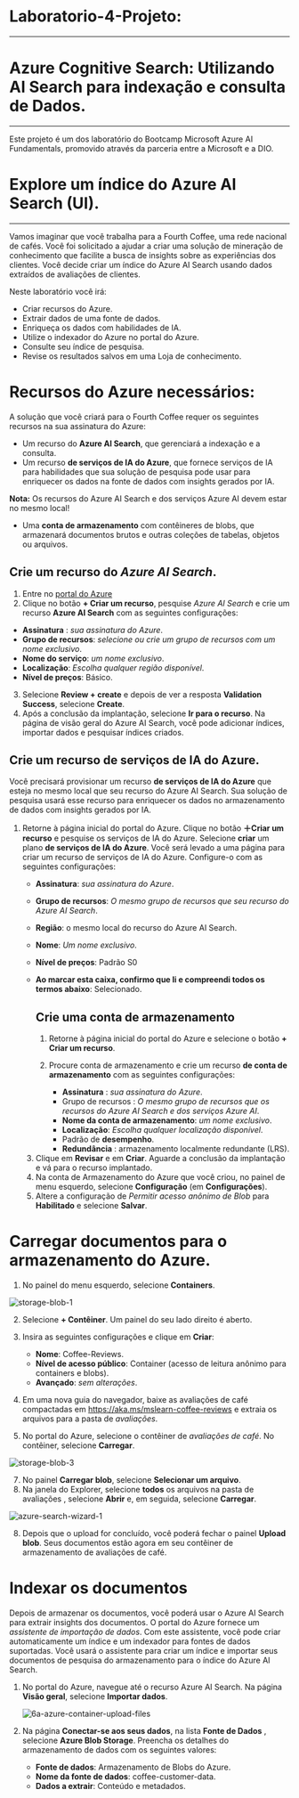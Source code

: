# Laboratorio-4-Projeto:
***
# Azure Cognitive Search: Utilizando AI Search para indexação e consulta de Dados.
***
Este projeto é um dos laboratório do Bootcamp Microsoft Azure AI Fundamentals, promovido através da parceria entre a Microsoft e a DIO.

# Explore um índice do Azure AI Search (UI).
***

Vamos imaginar que você trabalha para a Fourth Coffee, uma rede nacional de cafés. Você foi solicitado a ajudar a criar uma solução de mineração de conhecimento que facilite a busca de insights sobre as experiências dos clientes. Você decide criar um índice do Azure AI Search usando dados extraídos de avaliações de clientes.

Neste laboratório você irá:

* Criar recursos do Azure.
* Extrair dados de uma fonte de dados.
* Enriqueça os dados com habilidades de IA.
* Utilize o indexador do Azure no portal do Azure.
* Consulte seu índice de pesquisa.
* Revise os resultados salvos em uma Loja de conhecimento.

# Recursos do Azure necessários:

A solução que você criará para o Fourth Coffee requer os seguintes recursos na sua assinatura do Azure:

* Um recurso do **Azure AI Search**, que gerenciará a indexação e a consulta.
* Um recurso **de serviços de IA do Azure**, que fornece serviços de IA para habilidades que sua solução de pesquisa pode usar para enriquecer os dados na fonte de dados com insights gerados por IA.
  
**Nota:** Os recursos do Azure AI Search e dos serviços Azure AI devem estar no mesmo local!
* Uma **conta de armazenamento** com contêineres de blobs, que armazenará documentos brutos e outras coleções de tabelas, objetos ou arquivos.

## Crie um recurso do _*Azure AI Search*_.

1. Entre no [portal do Azure](https://portal.azure.com/signin/index/)
2.  Clique no botão **+ Criar um recurso**, pesquise *Azure AI Search* e crie um recurso **Azure AI Search** com as seguintes configurações:
   * **Assinatura** : *sua assinatura do Azure*.
   * **Grupo de recursos**: *selecione ou crie um grupo de recursos com um nome exclusivo*.
   * **Nome do serviço**: *um nome exclusivo*.
   * **Localização**: *Escolha qualquer região disponível*.
   * **Nível de preços**: Básico.
3. Selecione **Review + create** e depois de ver a resposta **Validation Success**, selecione **Create**.
4. Após a conclusão da implantação, selecione **Ir para o recurso**. Na página de visão geral do Azure AI Search, você pode adicionar índices, importar dados e pesquisar índices criados.

## Crie um recurso de serviços de IA do Azure.

Você precisará provisionar um recurso **de serviços de IA do Azure** que esteja no mesmo local que seu recurso do Azure AI Search. Sua solução de pesquisa usará esse recurso para enriquecer os dados no armazenamento de dados com insights gerados por IA.

1. Retorne à página inicial do portal do Azure. Clique no botão **＋Criar um recurso** e pesquise os serviços de IA do Azure. Selecione **criar** um plano **de serviços de IA do Azure**. Você será levado a uma página para criar um recurso de serviços de IA do Azure. Configure-o com as seguintes configurações:

   * **Assinatura**: *sua assinatura do Azure*.
   * **Grupo de recursos**: *O mesmo grupo de recursos que seu recurso do Azure AI Search*.
   * **Região**: o mesmo local do recurso do Azure AI Search.
   * **Nome**: *Um nome exclusivo*.
   * **Nível de preços**: Padrão S0
   * **Ao marcar esta caixa, confirmo que li e compreendi todos os termos abaixo**: Selecionado.

     ## Crie uma conta de armazenamento

     1. Retorne à página inicial do portal do Azure e selecione o botão **+ Criar um recurso**.
     2. Procure conta de armazenamento e crie um recurso **de conta de armazenamento** com as seguintes configurações:

        * **Assinatura** : *sua assinatura do Azure*.
        * Grupo de recursos : *O mesmo grupo de recursos que os recursos do Azure AI Search e dos serviços Azure AI*.
        * **Nome da conta de armazenamento**: *um nome exclusivo*.
        * **Localização**: *Escolha qualquer localização disponível*.
        * Padrão de **desempenho**.
        * **Redundância** : armazenamento localmente redundante (LRS).
    3. Clique em **Revisar** e em **Criar**. Aguarde a conclusão da implantação e vá para o recurso implantado.
    4. Na conta de Armazenamento do Azure que você criou, no painel de menu esquerdo, selecione **Configuração** (em **Configurações**).
    5. Altere a configuração de *Permitir acesso anônimo de Blob* para **Habilitado** e selecione **Salvar**.

  # Carregar documentos para o armazenamento do Azure.
  
  1. No painel do menu esquerdo, selecione **Containers**.

![storage-blob-1](https://github.com/WaldeniseMoraes/Laboratorio-4-consulta-de-dados/assets/161647255/f3ebf30b-2c99-42da-a93a-70d854946eb6)

  2. Selecione **+ Contêiner**. Um painel do seu lado direito é aberto.
  3. Insira as seguintes configurações e clique em **Criar**:

     * **Nome**: Coffee-Reviews.
     * **Nível de acesso público**: Container (acesso de leitura anônimo para containers e blobs).
     * **Avançado**: *sem alterações*.

  4. Em uma nova guia do navegador, baixe as avaliações de café compactadas em https://aka.ms/mslearn-coffee-reviews e extraia os arquivos para a pasta de *avaliações*.
  5. No portal do Azure, selecione o contêiner de *avaliações de café*. No contêiner, selecione **Carregar**.
     
![storage-blob-3](https://github.com/WaldeniseMoraes/Laboratorio-4-consulta-de-dados/assets/161647255/902fa1d5-9084-4136-91ad-52b306f7dfa7)

 7. No painel **Carregar blob**, selecione **Selecionar um arquivo**.
 8. Na janela do Explorer, selecione **todos** os arquivos na pasta de avaliações , selecione **Abrir** e, em seguida, selecione **Carregar**.

![azure-search-wizard-1](https://github.com/WaldeniseMoraes/Laboratorio-4-consulta-de-dados/assets/161647255/b9842bd6-9197-4ded-9cf0-d4340d1cf95b)

 8. Depois que o upload for concluído, você poderá fechar o painel **Upload blob**. Seus documentos estão agora em seu contêiner de armazenamento de avaliações de café.

# Indexar os documentos

Depois de armazenar os documentos, você poderá usar o Azure AI Search para extrair insights dos documentos. O portal do Azure fornece um *assistente de importação de dados*. Com este assistente, você pode criar automaticamente um índice e um indexador para fontes de dados suportadas. Você usará o assistente para criar um índice e importar seus documentos de pesquisa do armazenamento para o índice do Azure AI Search.

1. No portal do Azure, navegue até o recurso Azure AI Search. Na página **Visão geral**, selecione **Importar dados**.

   ![6a-azure-container-upload-files](https://github.com/WaldeniseMoraes/Laboratorio-4-consulta-de-dados/assets/161647255/5b22b8d1-1631-43ca-ad48-3fd9d75bd26a)

3. Na página **Conectar-se aos seus dados**, na lista **Fonte de Dados** , selecione **Azure Blob Storage**. Preencha os detalhes do armazenamento de dados com os seguintes valores:

   * **Fonte de dados**: Armazenamento de Blobs do Azure.
   * **Nome da fonte de dados**: coffee-customer-data.
   * **Dados a extrair**: Conteúdo e metadados.
